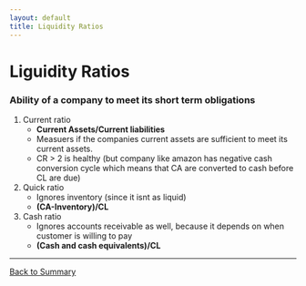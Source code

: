 ```yaml
---
layout: default
title: Liquidity Ratios
---
```


<h1>Liguidity Ratios</h1>  

### Ability of a company to meet its short term obligations

1.  Current ratio
    - **Current Assets/Current liabilities**
    - Measuers if the companies current assets are sufficient to meet its current assets.
    - CR > 2 is healthy (but company like amazon has negative cash conversion cycle which means that CA are converted to cash before CL are due)
3.  Quick ratio
    - Ignores inventory (since it isnt as liquid)
    - **(CA-Inventory)/CL**
4.  Cash ratio
    - Ignores accounts receivable as well, because it depends on when customer is willing to pay
    - **(Cash and cash equivalents)/CL**

---
<a href="/index.md" name="#user-content-ratios">Back to Summary</a>